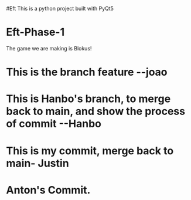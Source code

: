 #Eft
This is a python project built with PyQt5

# Eft-Phase-1
The game we are making is Blokus!
# This is the branch feature --joao
# This is Hanbo's branch, to merge back to main, and show the process of commit  --Hanbo
# This is my commit, merge back to main- Justin
# Anton's Commit.
